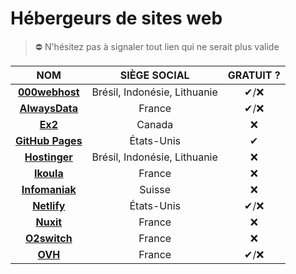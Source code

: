 # Hébergeurs de sites web

> ⛔ N'hésitez pas à signaler tout lien qui ne serait plus valide

|NOM|SIÈGE SOCIAL|GRATUIT ?|
|:--:|:--:|:--:|
|[**000webhost**](https://fr.000webhost.com/)|Brésil, Indonésie, Lithuanie|✔/❌|
|[**AlwaysData**](https://www.alwaysdata.com/fr/)|France|✔/❌|
|[**Ex2**](https://www.ex2.com/)|Canada|❌|
|[**GitHub Pages**](https://pages.github.com/)|États-Unis|✔|
|[**Hostinger**](https://www.hostinger.fr/)|Brésil, Indonésie, Lithuanie|❌|
|[**Ikoula**](https://www.ikoula.com/fr)|France|❌|
|[**Infomaniak**](https://www.infomaniak.com/fr)|Suisse|❌|
|[**Netlify**](https://www.netlify.com/)|États-Unis|✔/❌|
|[**Nuxit**](https://www.nuxit.com/)|France|❌|
|[**O2switch**](https://www.o2switch.fr/)|France|❌|
|[**OVH**](https://www.ovh.com/fr/)|France|✔/❌|
